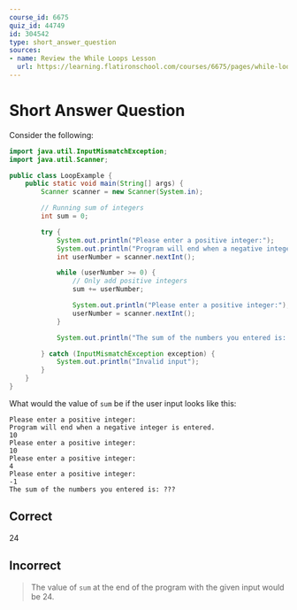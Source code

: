 ```yaml
---
course_id: 6675
quiz_id: 44749
id: 304542
type: short_answer_question
sources:
- name: Review the While Loops Lesson
  url: https://learning.flatironschool.com/courses/6675/pages/while-loops?module_item_id=539079
---
```


# Short Answer Question

Consider the following:

```java
import java.util.InputMismatchException;
import java.util.Scanner;

public class LoopExample {
    public static void main(String[] args) {
        Scanner scanner = new Scanner(System.in);

        // Running sum of integers
        int sum = 0;

        try {
            System.out.println("Please enter a positive integer:");
            System.out.println("Program will end when a negative integer is entered.");
            int userNumber = scanner.nextInt();

            while (userNumber >= 0) {
                // Only add positive integers
                sum += userNumber;

                System.out.println("Please enter a positive integer:");
                userNumber = scanner.nextInt();
            }

            System.out.println("The sum of the numbers you entered is: " + sum);

        } catch (InputMismatchException exception) {
            System.out.println("Invalid input");
        }
    }
}
```

What would the value of `sum` be if the user input looks like this:

```text
Please enter a positive integer:
Program will end when a negative integer is entered.
10
Please enter a positive integer:
10
Please enter a positive integer:
4
Please enter a positive integer:
-1
The sum of the numbers you entered is: ???
```

## Correct

24

## Incorrect

> The value of `sum` at the end of the program with the given input would be 24.
